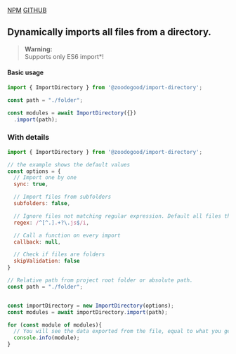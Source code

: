 [NPM](https://www.npmjs.com/package/@zoodogood/import-directory) [GITHUB](https://github.com/zoodogood/import-directory)  
## Dynamically imports all files from a directory.
> **Warning:**  
> Supports only ES6 import*!
#### Basic usage
```js
import { ImportDirectory } from '@zoodogood/import-directory';

const path = "./folder";

const modules = await ImportDirectory({})
  .import(path);
```

### With details
```js
import { ImportDirectory } from '@zoodogood/import-directory';

// the example shows the default values
const options = {
  // Import one by one
  sync: true,

  // Import files from subfolders
  subfolders: false,

  // Ignore files not matching regular expression. Default all files that do not start with a dot and end with `.js`
  regex: /^[^.].+?\.js$/i,

  // Call a function on every import
  callback: null,

  // Check if files are folders
  skipValidation: false
}

// Relative path from project root folder or absolute path.
const path = "./folder";


const importDirectory = new ImportDirectory(options);
const modules = await importDirectory.import(path);

for (const module of modules){
  // You will see the data exported from the file, equal to what you get with a normal import
  console.info(module);
}
```
